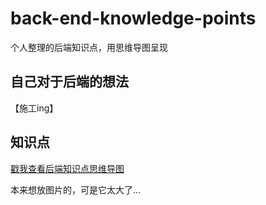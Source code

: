 # back-end-knowledge-points
个人整理的后端知识点，用思维导图呈现

## 自己对于后端的想法
【施工ing】

## 知识点
[戳我查看后端知识点思维导图](https://www.processon.com/view/link/5ef4ed7e6376891e81e6299b)

本来想放图片的，可是它太大了...
